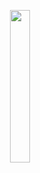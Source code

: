 

<p align="center">
  <img src="https://fikiwiki.com/uploads/posts/2022-02/1644925325_37-fikiwiki-com-p-yenoti-prikolnie-kartinki-37.jpg" alt="" width=25%>
</p>

